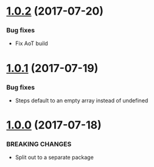 <a name="1.0.2"></a>
# [1.0.2](https://github.com/isaacplmann/ngx-tour) (2017-07-20)


### Bug fixes

* Fix AoT build


<a name="1.0.1"></a>
# [1.0.1](https://github.com/isaacplmann/ngx-tour) (2017-07-19)


### Bug fixes

* Steps default to an empty array instead of undefined


<a name="1.0.0"></a>
# [1.0.0](https://github.com/isaacplmann/ngx-tour) (2017-07-18)


### BREAKING CHANGES

* Split out to a separate package


